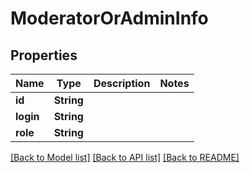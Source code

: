 # ModeratorOrAdminInfo

## Properties

Name | Type | Description | Notes
------------ | ------------- | ------------- | -------------
**id** | **String** |  | 
**login** | **String** |  | 
**role** | **String** |  | 

[[Back to Model list]](../README.md#documentation-for-models) [[Back to API list]](../README.md#documentation-for-api-endpoints) [[Back to README]](../README.md)


